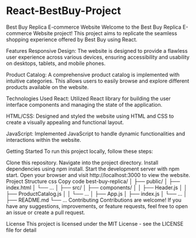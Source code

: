 # React-BestBuy-Project

Best Buy Replica E-commerce Website
Welcome to the Best Buy Replica E-commerce Website project! This project aims to replicate the seamless shopping experience offered by Best Buy using React.

Features
Responsive Design: The website is designed to provide a flawless user experience across various devices, ensuring accessibility and usability on desktops, tablets, and mobile phones.

Product Catalog: A comprehensive product catalog is implemented with intuitive categories. This allows users to easily browse and explore different products available on the website.

Technologies Used
React: Utilized React library for building the user interface components and managing the state of the application.

HTML/CSS: Designed and styled the website using HTML and CSS to create a visually appealing and functional layout.

JavaScript: Implemented JavaScript to handle dynamic functionalities and interactions within the website.

Getting Started
To run this project locally, follow these steps:

Clone this repository.
Navigate into the project directory.
Install dependencies using npm install.
Start the development server with npm start.
Open your browser and visit http://localhost:3000 to view the website.
Project Structure
css
Copy code
best-buy-replica/
│
├── public/
│   ├── index.html
│   └── ...
│
├── src/
│   ├── components/
│   │   ├── Header.js
│   │   ├── ProductCatalog.js
│   │   └── ...
│   ├── App.js
│   ├── index.js
│   └── ...
│
├── README.md
└── ...
Contributing
Contributions are welcome! If you have any suggestions, improvements, or feature requests, feel free to open an issue or create a pull request.

License
This project is licensed under the MIT License - see the LICENSE file for detail

